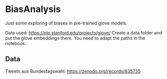 # BiasAnalysis
Just some exploring of biases in pre-trained glove models.

Data used: https://nlp.stanford.edu/projects/glove/
Create a data folder and put the glove embeddings there. You need to adapt the paths in the notebook.

## Data
Tweets aus Bundestagswahl: https://zenodo.org/records/835735